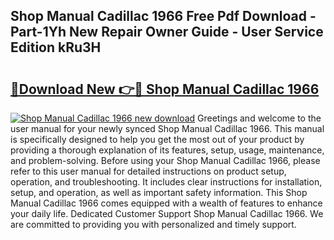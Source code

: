 ## Shop Manual Cadillac 1966 Free Pdf Download - Part-1Yh New Repair Owner Guide - User Service Edition kRu3H

# <h2><a href="http://bc89905.oget.top/?id=Shop+Manual+Cadillac+1966">🔗Download New 👉🔴 Shop Manual Cadillac 1966</a></h2>

[![Shop Manual Cadillac 1966 new download](https://i.imgur.com/5g1atiW.png)](http://bc89905.oget.top/?id=Shop+Manual+Cadillac+1966)
Greetings and welcome to the user manual for your newly synced Shop Manual Cadillac 1966. This manual is specifically designed to help you get the most out of your product by providing a thorough explanation of its features, setup, usage, maintenance, and problem-solving. Before using your Shop Manual Cadillac 1966, please refer to this user manual for detailed instructions on product setup, operation, and troubleshooting. It includes clear instructions for installation, setup, and operation, as well as important safety information. This Shop Manual Cadillac 1966 comes equipped with a wealth of features to enhance your daily life. Dedicated Customer Support Shop Manual Cadillac 1966. We are committed to providing you with personalized and timely support.
